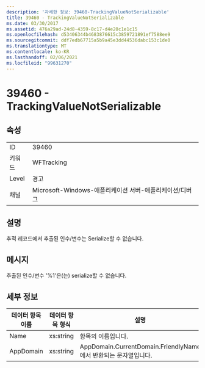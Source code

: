 ```yaml
---
description: '자세한 정보: 39460-TrackingValueNotSerializable'
title: 39460 - TrackingValueNotSerializable
ms.date: 03/30/2017
ms.assetid: 476a29ad-24d8-4359-8c17-d4e20c1e1c15
ms.openlocfilehash: d53406344b4683876615c3859721891ef7588ee9
ms.sourcegitcommit: ddf7edb67715a5b9a45e3dd44536dabc153c1de0
ms.translationtype: MT
ms.contentlocale: ko-KR
ms.lasthandoff: 02/06/2021
ms.locfileid: "99631270"
---
```

# <a name="39460---trackingvaluenotserializable"></a>39460 - TrackingValueNotSerializable

## <a name="properties"></a>속성  
  
|||  
|-|-|  
|ID|39460|  
|키워드|WFTracking|  
|Level|경고|  
|채널|Microsoft-Windows-애플리케이션 서버-애플리케이션/디버그|  
  
## <a name="description"></a>설명  

 추적 레코드에서 추출된 인수/변수는 Serialize할 수 없습니다.  
  
## <a name="message"></a>메시지  

 추출된 인수/변수 '%1'은(는) serialize할 수 없습니다.  
  
## <a name="details"></a>세부 정보  
  
|데이터 항목 이름|데이터 항목 형식|설명|  
|--------------------|--------------------|-----------------|  
|Name|xs:string|항목의 이름입니다.|  
|AppDomain|xs:string|AppDomain.CurrentDomain.FriendlyName에서 반환되는 문자열입니다.|
